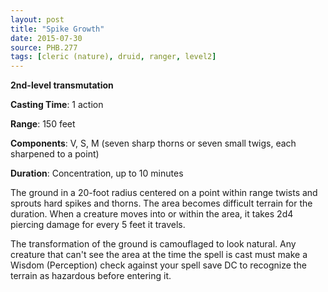 ```yaml
---
layout: post
title: "Spike Growth"
date: 2015-07-30
source: PHB.277
tags: [cleric (nature), druid, ranger, level2]
---
```


**2nd-level transmutation**

**Casting Time**: 1 action

**Range**: 150 feet

**Components**: V, S, M (seven sharp thorns or seven small twigs, each sharpened to a point)

**Duration**: Concentration, up to 10 minutes

The ground in a 20-foot radius centered on a point within range twists and sprouts hard spikes and thorns. The area becomes difficult terrain for the duration. When a creature moves into or within the area, it takes 2d4 piercing damage for every 5 feet it travels. 

The transformation of the ground is camouflaged to look natural. Any creature that can't see the area at the time the spell is cast must make a Wisdom (Perception) check against your spell save DC to recognize the terrain as hazardous before entering it.
